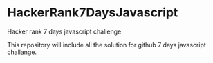 # HackerRank7DaysJavascript
Hacker rank 7 days javascript challenge

This repository will include all the solution for github 7 days javascript challange.
